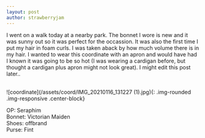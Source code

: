 ```yaml
---
layout: post
author: strawberryjam
---
```

<p>I went on a walk today at a nearby park. The bonnet I wore is new and it was sunny out so it was perfect for the occassion.
It was also the first time I put my hair in foam curls. I was taken aback by how much volume there is in my hair. 
I wanted to wear this coordinate with an apron and would have had I known it was going to be so hot (I was wearing a cardigan before, but thought a cardigan plus apron might not look great). I might edit this post later..
</p>
<br>
![coordinate](/assets/coord/IMG_20210116_131227 (1).jpg){: .img-rounded .img-responsive .center-block}

<p class="text-center">
OP: Seraphim<br>
Bonnet: Victorian Maiden<br>
Shoes: offbrand<br>
Purse: Fint<br>
<br>
</p>
